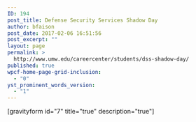 ```yaml
---
ID: 194
post_title: Defense Security Services Shadow Day
author: bfaison
post_date: 2017-02-06 16:51:56
post_excerpt: ""
layout: page
permalink: >
  http://www.umw.edu/careercenter/students/dss-shadow-day/
published: true
wpcf-home-page-grid-inclusion:
  - "0"
yst_prominent_words_version:
  - "1"
---
```

[gravityform id="7" title="true" description="true"]